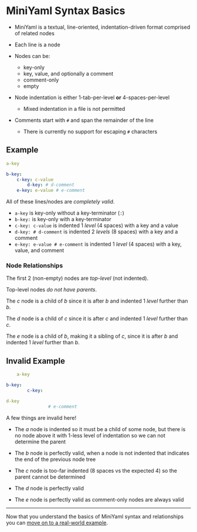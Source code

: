 # MiniYaml Syntax Basics

- MiniYaml is a textual, line-oriented, indentation-driven format comprised of related nodes

- Each line is a node

- Nodes can be:
    - key-only
    - key, value, and optionally a comment
    - comment-only
    - empty

- Node indentation is either 1-tab-per-level **or** 4-spaces-per-level
    - Mixed indentation in a file is not permitted

- Comments start with `#` and span the remainder of the line
    - There is currently no support for escaping `#` characters

## Example

```yml
a-key

b-key:
    c-key: c-value
        d-key: # d-comment
    e-key: e-value # e-comment
```

All of these lines/nodes are _completely valid_.

- `a-key` is key-only without a key-terminator (`:`)
- `b-key:` is key-only with a key-terminator
- `c-key: c-value` is indented 1 _level_ (4 spaces) with a key and a value
- `d-key: # d-comment` is indented 2 _levels_ (8 spaces) with a key and a comment
- `e-key: e-value # e-comment` is indented 1 _level_ (4 spaces) with a key, value, and comment

### Node Relationships

The first 2 (non-empty) nodes are _top-level_ (not indented).

Top-level nodes _do not have parents_.

The _c_ node is a child of _b_ since it is after _b_ and indented 1 _level_
further than _b_.

The _d_ node is a child of _c_ since it is after _c_ and indented 1 _level_
further than _c_.

The _e_ node is a child of _b_, making it a sibling of _c_, since it is after
_b_ and indented 1 _level_ further than _b_.

## Invalid Example

```yml
    a-key

b-key:
        c-key:

d-key
                # e-comment
```

A few things are invalid here!

- The _a_ node is indented so it must be a child of some node, but there is no
  node above it with 1-less level of indentation so we can not determine
  the parent

- The _b_ node is perfectly valid, when a node is not indented that indicates the
  end of the previous node tree

- The _c_ node is too-far indented (8 spaces vs the expected 4) so the parent
  cannot be determined

- The _d_ node is perfectly valid

- The _e_ node is perfectly valid as comment-only nodes are always valid

<!--
    TODO: Check that _e_ is actually accepted by the upstream/official parser
-->

---

Now that you understand the basics of MiniYaml syntax and relationships you can [move on to a real-world example][page-example].

  [page-example]: ./example.md